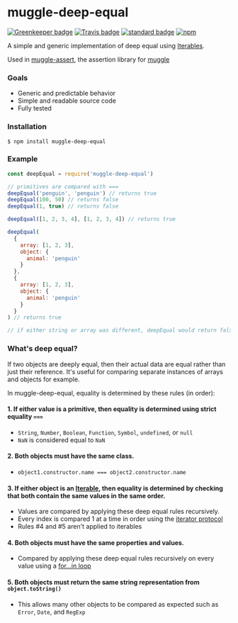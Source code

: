 # muggle-deep-equal

[![Greenkeeper badge](https://badges.greenkeeper.io/KayleePop/muggle-deep-equal.svg)](https://greenkeeper.io/) [![Travis badge](https://travis-ci.org/KayleePop/muggle-deep-equal.svg?branch=master)](https://travis-ci.org/#) [![standard badge](https://img.shields.io/badge/code_style-standard-brightgreen.svg)](https://standardjs.com) [![npm](https://img.shields.io/npm/v/muggle-deep-equal.svg)](https://www.npmjs.com/package/muggle-deep-equal)

A simple and generic implementation of deep equal using [Iterables](https://developer.mozilla.org/en-US/docs/Web/JavaScript/Reference/Iteration_protocols).

Used in [muggle-assert](https://github.com/kayleepop/muggle-assert), the assertion library for [muggle](https://github.com/kayleepop/muggle)

### Goals

- Generic and predictable behavior
- Simple and readable source code
- Fully tested

### Installation
`$ npm install muggle-deep-equal`

### Example
```js
const deepEqual = require('muggle-deep-equal')

// primitives are compared with ===
deepEqual('penguin', 'penguin') // returns true
deepEqual(100, 50) // returns false
deepEqual(1, true) // returns false

deepEqual([1, 2, 3, 4], [1, 2, 3, 4]) // returns true

deepEqual(
  {
    array: [1, 2, 3],
    object: {
      animal: 'penguin'
    }
  },
  {
    array: [1, 2, 3],
    object: {
      animal: 'penguin'
    }
  }
) // returns true

// if either string or array was different, deepEqual would return false
```
### What's deep equal?

If two objects are deeply equal, then their actual data are equal rather than just their reference. It's useful for comparing separate instances of arrays and objects for example.

In muggle-deep-equal, equality is determined by these rules (in order):

#### 1. If either value is a primitive, then equality is determined using strict equality `===`
  - `String`, `Number`, `Boolean`, `Function`, `Symbol`, `undefined`, or `null`
  - `NaN` is considered equal to `NaN`
#### 2. Both objects must have the same class.
  - `object1.constructor.name === object2.constructor.name`
#### 3. If either object is an [Iterable](https://developer.mozilla.org/en-US/docs/Web/JavaScript/Reference/Iteration_protocols), then equality is determined by checking that both contain the same values in the same order.
  - Values are compared by applying these deep equal rules recursively.
  - Every index is compared 1 at a time in order using the [iterator protocol](https://developer.mozilla.org/en-US/docs/Web/JavaScript/Reference/Iteration_protocols#The_iterator_protocol)
  - Rules #4 and #5 aren't applied to iterables
#### 4. Both objects must have the same properties and values.
  - Compared by applying these deep equal rules recursively on every value using a [for...in loop](https://developer.mozilla.org/en-US/docs/Web/JavaScript/Reference/Statements/for...in)
#### 5. Both objects must return the same string representation from `object.toString()`
  - This allows many other objects to be compared as expected such as `Error`, `Date`, and `RegExp`
